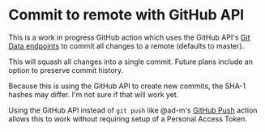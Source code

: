 # Commit to remote with GitHub API

This is a work in progress GitHub action which uses the GitHub API's [Git Data endpoints][git-api] to commit all changes to a remote (defaults to master).

This will squash all changes into a single commit. Future plans include an option to preserve commit history.

Because this is using the GitHub API to create new commits, the SHA-1 hashes may differ. I'm not sure if that will work yet.

Using the GitHub API instead of `git push` like @ad-m's [GitHub Push][git-push-action] action allows this to work without requiring setup of a Personal Access Token.

[git-api]: https://developer.github.com/v3/git/
[git-push-action]: https://github.com/ad-m/github-push-action
[ad-m]: https://github.com/ad-m
